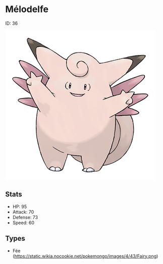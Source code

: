 # Mélodelfe


ID: 36

![](https://raw.githubusercontent.com/PokeAPI/sprites/master/sprites/pokemon/other/official-artwork/36.png "Mélodelfe")

## Stats


 - HP: 95
 - Attack: 70
 - Defense: 73
 - Speed: 60

## Types


 - Fée (https://static.wikia.nocookie.net/pokemongo/images/4/43/Fairy.png)
